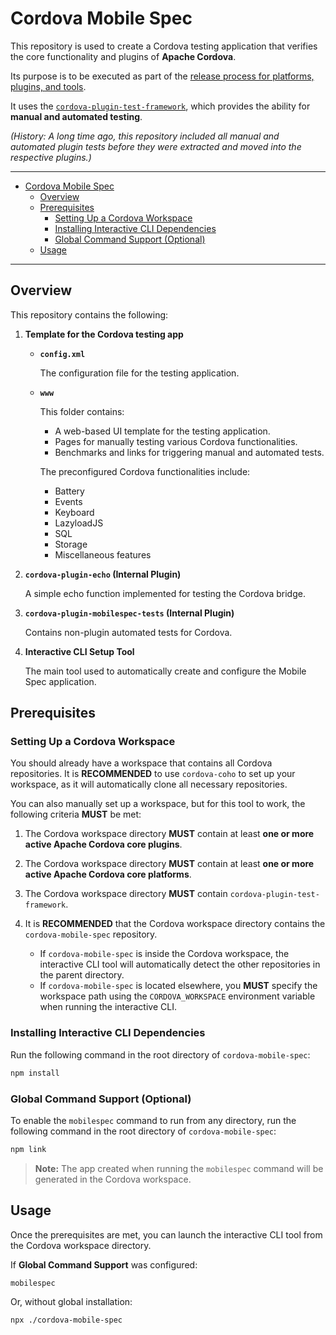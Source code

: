 <!--
#
# Licensed to the Apache Software Foundation (ASF) under one
# or more contributor license agreements.  See the NOTICE file
# distributed with this work for additional information
# regarding copyright ownership.  The ASF licenses this file
# to you under the Apache License, Version 2.0 (the
# "License"); you may not use this file except in compliance
# with the License.  You may obtain a copy of the License at
#
# http://www.apache.org/licenses/LICENSE-2.0
#
# Unless required by applicable law or agreed to in writing,
# software distributed under the License is distributed on an
# "AS IS" BASIS, WITHOUT WARRANTIES OR CONDITIONS OF ANY
#  KIND, either express or implied.  See the License for the
# specific language governing permissions and limitations
# under the License.
#
-->

# Cordova Mobile Spec

This repository is used to create a Cordova testing application that verifies the core functionality and plugins of **Apache Cordova**.

Its purpose is to be executed as part of the [release process for platforms, plugins, and tools](https://github.com/apache/cordova-coho/tree/master/docs#release-processes).

It uses the [`cordova-plugin-test-framework`](https://github.com/apache/cordova-plugin-test-framework), which provides the ability for **manual and automated testing**.

_(History: A long time ago, this repository included all manual and automated plugin tests before they were extracted and moved into the respective plugins.)_

---

- [Cordova Mobile Spec](#cordova-mobile-spec)
  - [Overview](#overview)
  - [Prerequisites](#prerequisites)
    - [Setting Up a Cordova Workspace](#setting-up-a-cordova-workspace)
    - [Installing Interactive CLI Dependencies](#installing-interactive-cli-dependencies)
    - [Global Command Support (Optional)](#global-command-support-optional)
  - [Usage](#usage)

---

## Overview

This repository contains the following:

1. **Template for the Cordova testing app**

    - **`config.xml`**

      The configuration file for the testing application.

    - **`www`**

      This folder contains:

      - A web-based UI template for the testing application.
      - Pages for manually testing various Cordova functionalities.
      - Benchmarks and links for triggering manual and automated tests.

      The preconfigured Cordova functionalities include:

      - Battery
      - Events
      - Keyboard
      - LazyloadJS
      - SQL
      - Storage
      - Miscellaneous features

2. **`cordova-plugin-echo` (Internal Plugin)**

   A simple echo function implemented for testing the Cordova bridge.

3. **`cordova-plugin-mobilespec-tests` (Internal Plugin)**

   Contains non-plugin automated tests for Cordova.

4. **Interactive CLI Setup Tool**

   The main tool used to automatically create and configure the Mobile Spec application.

## Prerequisites

### Setting Up a Cordova Workspace

You should already have a workspace that contains all Cordova repositories. It is **RECOMMENDED** to use `cordova-coho` to set up your workspace, as it will automatically clone all necessary repositories.

You can also manually set up a workspace, but for this tool to work, the following criteria **MUST** be met:

1. The Cordova workspace directory **MUST** contain at least **one or more active Apache Cordova core plugins**.
2. The Cordova workspace directory **MUST** contain at least **one or more active Apache Cordova core platforms**.
3. The Cordova workspace directory **MUST** contain `cordova-plugin-test-framework`.
4. It is **RECOMMENDED** that the Cordova workspace directory contains the `cordova-mobile-spec` repository.

    - If `cordova-mobile-spec` is inside the Cordova workspace, the interactive CLI tool will automatically detect the other repositories in the parent directory.
    - If `cordova-mobile-spec` is located elsewhere, you **MUST** specify the workspace path using the `CORDOVA_WORKSPACE` environment variable when running the interactive CLI.

### Installing Interactive CLI Dependencies

Run the following command in the root directory of `cordova-mobile-spec`:

```bash
npm install
```

### Global Command Support (Optional)

To enable the `mobilespec` command to run from any directory, run the following command in the root directory of `cordova-mobile-spec`:

```bash
npm link
```

> **Note:** The app created when running the `mobilespec` command will be generated in the Cordova workspace.

## Usage

Once the prerequisites are met, you can launch the interactive CLI tool from the Cordova workspace directory.

If **Global Command Support** was configured:

```bash
mobilespec
```

Or, without global installation:

```bash
npx ./cordova-mobile-spec
```
